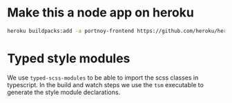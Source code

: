 # Make this a node app on heroku

```sh
heroku buildpacks:add -a portnoy-frontend https://github.com/heroku/heroku-buildpack-nodejs.git
```

# Typed style modules

We use `typed-scss-modules` to be able to import the scss classes in typescript.
In the build and watch steps we use the `tsm` executable to generate the style module declarations.
